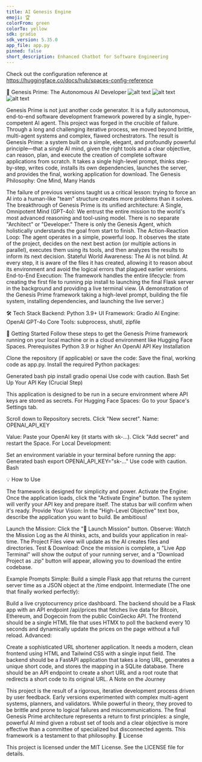 ```yaml
---
title: AI Genesis Engine
emoji: 🏆
colorFrom: green
colorTo: yellow
sdk: gradio
sdk_version: 5.35.0
app_file: app.py
pinned: false
short_description: Enhanced Chatbot for Software Engineering
---
```


Check out the configuration reference at https://huggingface.co/docs/hub/spaces-config-reference



🧬 Genesis Prime: The Autonomous AI Developer
![alt text](https://img.shields.io/badge/build-stable-green)
![alt text](https://img.shields.io/badge/License-MIT-yellow.svg)
![alt text](https://img.shields.io/badge/python-3.9+-blue.svg)

Genesis Prime is not just another code generator. It is a fully autonomous, end-to-end software development framework powered by a single, hyper-competent AI agent.
This project was forged in the crucible of failure. Through a long and challenging iterative process, we moved beyond brittle, multi-agent systems and complex, flawed orchestrators. The result is Genesis Prime: a system built on a simple, elegant, and profoundly powerful principle—that a single AI mind, given the right tools and a clear objective, can reason, plan, and execute the creation of complete software applications from scratch.
It takes a single high-level prompt, thinks step-by-step, writes code, installs its own dependencies, launches the server, and provides the final, working application for download.
The Genesis Philosophy: One Mind, Many Hands

The failure of previous versions taught us a critical lesson: trying to force an AI into a human-like "team" structure creates more problems than it solves. The breakthrough of Genesis Prime is its unified architecture:
A Single, Omnipotent Mind (GPT-4o): We entrust the entire mission to the world's most advanced reasoning and tool-using model. There is no separate "Architect" or "Developer." There is only the Genesis Agent, which holistically understands the goal from start to finish.
The Action-Reaction Loop: The agent operates in a simple, powerful loop. It observes the state of the project, decides on the next best action (or multiple actions in parallel), executes them using its tools, and then analyzes the results to inform its next decision.
Stateful World Awareness: The AI is not blind. At every step, it is aware of the files it has created, allowing it to reason about its environment and avoid the logical errors that plagued earlier versions.
End-to-End Execution: The framework handles the entire lifecycle: from creating the first file to running pip install to launching the final Flask server in the background and providing a live terminal view.
(A demonstration of the Genesis Prime framework taking a high-level prompt, building the file system, installing dependencies, and launching the live server.)

🛠️ Tech Stack
Backend: Python 3.9+
UI Framework: Gradio
AI Engine: OpenAI GPT-4o
Core Tools: subprocess, shutil, zipfile

🚀 Getting Started
Follow these steps to get the Genesis Prime framework running on your local machine or in a cloud environment like Hugging Face Spaces.
Prerequisites
Python 3.9 or higher
An OpenAI API Key
Installation

Clone the repository (if applicable) or save the code:
Save the final, working code as app.py.
Install the required Python packages:

Generated bash
pip install gradio openai
Use code with caution.
Bash
Set Up Your API Key (Crucial Step)

This application is designed to be run in a secure environment where API keys are stored as secrets.
For Hugging Face Spaces:
Go to your Space's Settings tab.

Scroll down to Repository secrets.
Click "New secret".
Name: OPENAI_API_KEY

Value: Paste your OpenAI key (it starts with sk-...).
Click "Add secret" and restart the Space.
For Local Development:

Set an environment variable in your terminal before running the app:
Generated bash
export OPENAI_API_KEY="sk-..."
Use code with caution.
Bash


💡 How to Use

The framework is designed for simplicity and power.
Activate the Engine: Once the application loads, click the "Activate Engine" button. The system will verify your API key and prepare itself. The status bar will confirm when it's ready.
Provide Your Vision: In the "High-Level Objective" text box, describe the application you want to build. Be ambitious!

Launch the Mission: Click the "🚀 Launch Mission" button.
Observe: Watch the Mission Log as the AI thinks, acts, and builds your application in real-time. The Project Files view will update as the AI creates files and directories.
Test & Download: Once the mission is complete, a "Live App Terminal" will show the output of your running server, and a "Download Project as .zip" button will appear, allowing you to download the entire codebase.

Example Prompts
Simple:
Build a simple Flask app that returns the current server time as a JSON object at the /time endpoint.
Intermediate (The one that finally worked perfectly):

Build a live cryptocurrency price dashboard. The backend should be a Flask app with an API endpoint /api/prices that fetches live data for Bitcoin, Ethereum, and Dogecoin from the public CoinGecko API. The frontend should be a single HTML file that uses HTMX to poll the backend every 10 seconds and dynamically update the prices on the page without a full reload.
Advanced:

Create a sophisticated URL shortener application. It needs a modern, clean frontend using HTML and Tailwind CSS with a single input field. The backend should be a FastAPI application that takes a long URL, generates a unique short code, and stores the mapping in a SQLite database. There should be an API endpoint to create a short URL and a root route that redirects a short code to its original URL.
A Note on the Journey

This project is the result of a rigorous, iterative development process driven by user feedback. Early versions experimented with complex multi-agent systems, planners, and validators. While powerful in theory, they proved to be brittle and prone to logical failures and miscommunications.
The final Genesis Prime architecture represents a return to first principles: a single, powerful AI mind given a robust set of tools and a clear objective is more effective than a committee of specialized but disconnected agents. This framework is a testament to that philosophy.
📄 License

This project is licensed under the MIT License. See the LICENSE file for details.